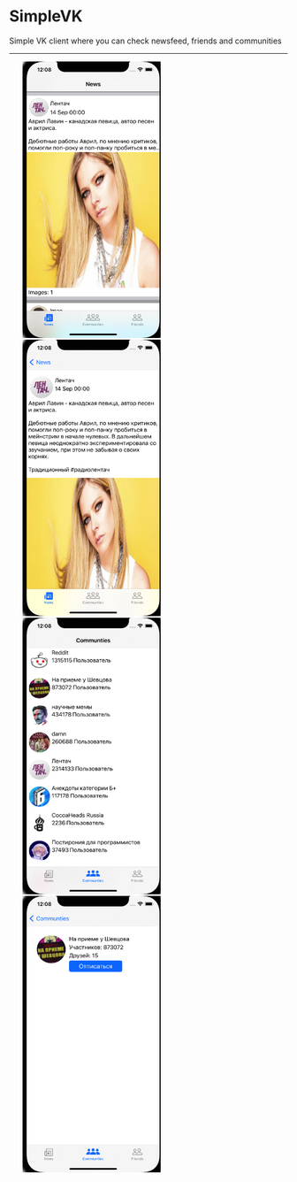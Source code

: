 # SimpleVK

Simple VK client where you can check newsfeed, friends and communities<br>
<hr>
<ul>
    <img src="SimpleVK/Assets.xcassets/Screenshots/main_news.png" width=250 height=500>
    <img src="SimpleVK/Assets.xcassets/Screenshots/news_detail.png" width=250 height=500>
    <img src="SimpleVK/Assets.xcassets/Screenshots/main_com.png" width=250 height=500>
    <img src="SimpleVK/Assets.xcassets/Screenshots/com_detail.png" width=250 height=500>
</ul>



